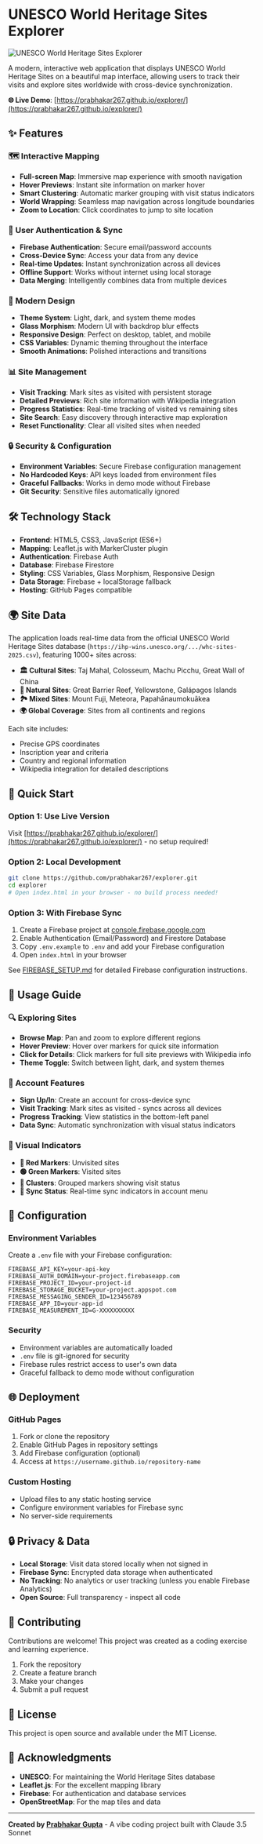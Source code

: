 # UNESCO World Heritage Sites Explorer

![UNESCO World Heritage Sites Explorer](https://prabhakar267.github.io/explorer/assets/molumen-world-map-1.svg)

A modern, interactive web application that displays UNESCO World Heritage Sites on a beautiful map interface, allowing users to track their visits and explore sites worldwide with cross-device synchronization.

**🌐 Live Demo**: [https://prabhakar267.github.io/explorer/](https://prabhakar267.github.io/explorer/)

## ✨ Features

### 🗺️ Interactive Mapping
- **Full-screen Map**: Immersive map experience with smooth navigation
- **Hover Previews**: Instant site information on marker hover
- **Smart Clustering**: Automatic marker grouping with visit status indicators
- **World Wrapping**: Seamless map navigation across longitude boundaries
- **Zoom to Location**: Click coordinates to jump to site location

### 👤 User Authentication & Sync
- **Firebase Authentication**: Secure email/password accounts
- **Cross-Device Sync**: Access your data from any device
- **Real-time Updates**: Instant synchronization across all devices
- **Offline Support**: Works without internet using local storage
- **Data Merging**: Intelligently combines data from multiple devices

### 🎨 Modern Design
- **Theme System**: Light, dark, and system theme modes
- **Glass Morphism**: Modern UI with backdrop blur effects
- **Responsive Design**: Perfect on desktop, tablet, and mobile
- **CSS Variables**: Dynamic theming throughout the interface
- **Smooth Animations**: Polished interactions and transitions

### 📊 Site Management
- **Visit Tracking**: Mark sites as visited with persistent storage
- **Detailed Previews**: Rich site information with Wikipedia integration
- **Progress Statistics**: Real-time tracking of visited vs remaining sites
- **Site Search**: Easy discovery through interactive map exploration
- **Reset Functionality**: Clear all visited sites when needed

### 🔒 Security & Configuration
- **Environment Variables**: Secure Firebase configuration management
- **No Hardcoded Keys**: API keys loaded from environment files
- **Graceful Fallbacks**: Works in demo mode without Firebase
- **Git Security**: Sensitive files automatically ignored

## 🛠️ Technology Stack

- **Frontend**: HTML5, CSS3, JavaScript (ES6+)
- **Mapping**: Leaflet.js with MarkerCluster plugin
- **Authentication**: Firebase Auth
- **Database**: Firebase Firestore
- **Styling**: CSS Variables, Glass Morphism, Responsive Design
- **Data Storage**: Firebase + localStorage fallback
- **Hosting**: GitHub Pages compatible

## 🌍 Site Data

The application loads real-time data from the official UNESCO World Heritage Sites database (`https://ihp-wins.unesco.org/.../whc-sites-2025.csv`), featuring 1000+ sites across:

- **🏛️ Cultural Sites**: Taj Mahal, Colosseum, Machu Picchu, Great Wall of China
- **🌿 Natural Sites**: Great Barrier Reef, Yellowstone, Galápagos Islands
- **🏞️ Mixed Sites**: Mount Fuji, Meteora, Papahānaumokuākea
- **🌍 Global Coverage**: Sites from all continents and regions

Each site includes:
- Precise GPS coordinates
- Inscription year and criteria
- Country and regional information
- Wikipedia integration for detailed descriptions

## 🚀 Quick Start

### Option 1: Use Live Version
Visit [https://prabhakar267.github.io/explorer/](https://prabhakar267.github.io/explorer/) - no setup required!

### Option 2: Local Development
```bash
git clone https://github.com/prabhakar267/explorer.git
cd explorer
# Open index.html in your browser - no build process needed!
```

### Option 3: With Firebase Sync
1. Create a Firebase project at [console.firebase.google.com](https://console.firebase.google.com/)
2. Enable Authentication (Email/Password) and Firestore Database
3. Copy `.env.example` to `.env` and add your Firebase configuration
4. Open `index.html` in your browser

See [FIREBASE_SETUP.md](FIREBASE_SETUP.md) for detailed Firebase configuration instructions.

## 📱 Usage Guide

### 🔍 Exploring Sites
- **Browse Map**: Pan and zoom to explore different regions
- **Hover Preview**: Hover over markers for quick site information
- **Click for Details**: Click markers for full site previews with Wikipedia info
- **Theme Toggle**: Switch between light, dark, and system themes

### 👤 Account Features
- **Sign Up/In**: Create an account for cross-device sync
- **Visit Tracking**: Mark sites as visited - syncs across all devices
- **Progress Tracking**: View statistics in the bottom-left panel
- **Data Sync**: Automatic synchronization with visual status indicators

### 🎯 Visual Indicators
- **🔴 Red Markers**: Unvisited sites
- **🟢 Green Markers**: Visited sites
- **📍 Clusters**: Grouped markers showing visit status
- **🔄 Sync Status**: Real-time sync indicators in account menu

## 🔧 Configuration

### Environment Variables
Create a `.env` file with your Firebase configuration:
```env
FIREBASE_API_KEY=your-api-key
FIREBASE_AUTH_DOMAIN=your-project.firebaseapp.com
FIREBASE_PROJECT_ID=your-project-id
FIREBASE_STORAGE_BUCKET=your-project.appspot.com
FIREBASE_MESSAGING_SENDER_ID=123456789
FIREBASE_APP_ID=your-app-id
FIREBASE_MEASUREMENT_ID=G-XXXXXXXXXX
```

### Security
- Environment variables are automatically loaded
- `.env` file is git-ignored for security
- Firebase rules restrict access to user's own data
- Graceful fallback to demo mode without configuration

## 🌐 Deployment

### GitHub Pages
1. Fork or clone the repository
2. Enable GitHub Pages in repository settings
3. Add Firebase configuration (optional)
4. Access at `https://username.github.io/repository-name`

### Custom Hosting
- Upload files to any static hosting service
- Configure environment variables for Firebase sync
- No server-side requirements

## 🔒 Privacy & Data

- **Local Storage**: Visit data stored locally when not signed in
- **Firebase Sync**: Encrypted data storage when authenticated
- **No Tracking**: No analytics or user tracking (unless you enable Firebase Analytics)
- **Open Source**: Full transparency - inspect all code

## 🤝 Contributing

Contributions are welcome! This project was created as a coding exercise and learning experience.

1. Fork the repository
2. Create a feature branch
3. Make your changes
4. Submit a pull request

## 📄 License

This project is open source and available under the MIT License.

## 🙏 Acknowledgments

- **UNESCO**: For maintaining the World Heritage Sites database
- **Leaflet.js**: For the excellent mapping library
- **Firebase**: For authentication and database services
- **OpenStreetMap**: For the map tiles and data

---

**Created by [Prabhakar Gupta](https://github.com/prabhakar267)** - A vibe coding project built with Claude 3.5 Sonnet
